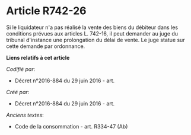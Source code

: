 # Article R742-26

Si le liquidateur n'a pas réalisé la vente des biens du débiteur dans les conditions prévues aux articles L. 742-16, il peut
demander au juge du tribunal d'instance une prolongation du délai de vente. Le juge statue sur cette demande par ordonnance.

**Liens relatifs à cet article**

_Codifié par_:

  - Décret n°2016-884 du 29 juin 2016 - art.

_Créé par_:

  - Décret n°2016-884 du 29 juin 2016 - art.

_Anciens textes_:

  - Code de la consommation - art. R334-47 (Ab)
